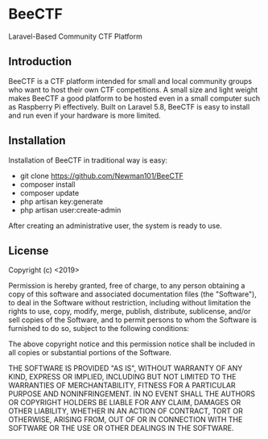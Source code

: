 # BeeCTF
Laravel-Based Community CTF Platform

## Introduction
BeeCTF is a CTF platform intended for small and local community groups who want to host their own CTF competitions. A small size and light weight makes BeeCTF a good platform to be hosted even in a small computer such as Raspberry Pi effectively. Built on Laravel 5.8, BeeCTF is easy to install and run even if your hardware is more limited. 

## Installation
Installation of BeeCTF in traditional way is easy:
* git clone https://github.com/Newman101/BeeCTF
* composer install
* composer update
* php artisan key:generate
* php artisan user:create-admin

After creating an administrative user, the system is ready to use.

## License
Copyright (c) <2019> <Juha Remes>

Permission is hereby granted, free of charge, to any person obtaining a copy
of this software and associated documentation files (the "Software"), to deal
in the Software without restriction, including without limitation the rights
to use, copy, modify, merge, publish, distribute, sublicense, and/or sell
copies of the Software, and to permit persons to whom the Software is
furnished to do so, subject to the following conditions:

The above copyright notice and this permission notice shall be included in all
copies or substantial portions of the Software.

THE SOFTWARE IS PROVIDED "AS IS", WITHOUT WARRANTY OF ANY KIND, EXPRESS OR
IMPLIED, INCLUDING BUT NOT LIMITED TO THE WARRANTIES OF MERCHANTABILITY,
FITNESS FOR A PARTICULAR PURPOSE AND NONINFRINGEMENT. IN NO EVENT SHALL THE
AUTHORS OR COPYRIGHT HOLDERS BE LIABLE FOR ANY CLAIM, DAMAGES OR OTHER
LIABILITY, WHETHER IN AN ACTION OF CONTRACT, TORT OR OTHERWISE, ARISING FROM,
OUT OF OR IN CONNECTION WITH THE SOFTWARE OR THE USE OR OTHER DEALINGS IN THE
SOFTWARE.
